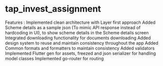 # tap_invest_assignment

Features :
Implemented clean architecture with Layer first approach
Added Scheme details as a sample json (To mimic API response instead of hardcoding in UI), to show scheme details in the Scheme details screen
Integrated downloading functionality for documents downloading
Added design system to reuse and maintain consistency throughout the app
Added Common formats and formatters to maintain consistency
Added validators
Implemented Flutter gen for assets, freezed and json serializer for handling model classes
Implemented go-router for routing


